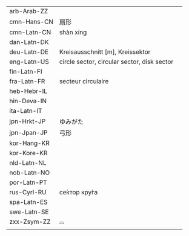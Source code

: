 | | | |
|-|-|-|
| arb-Arab-ZZ |  |  |
| cmn-Hans-CN | 扇形 |  |
| cmn-Latn-CN | shàn xíng |  |
| dan-Latn-DK |  |  |
| deu-Latn-DE | Kreisausschnitt [m], Kreissektor |  |
| eng-Latn-US | circle sector, circular sector, disk sector |  |
| fin-Latn-FI |  |  |
| fra-Latn-FR | secteur circulaire |  |
| heb-Hebr-IL |  |  |
| hin-Deva-IN |  |  |
| ita-Latn-IT |  |  |
| jpn-Hrkt-JP | ゆみがた |  |
| jpn-Jpan-JP | 弓形 |  |
| kor-Hang-KR |  |  |
| kor-Kore-KR |  |  |
| nld-Latn-NL |  |  |
| nob-Latn-NO |  |  |
| por-Latn-PT |  |  |
| rus-Cyrl-RU | се́ктор кру́га |  |
| spa-Latn-ES |  |  |
| swe-Latn-SE |  |  |
| zxx-Zsym-ZZ | ⌓ |  |
|  |  |  |
